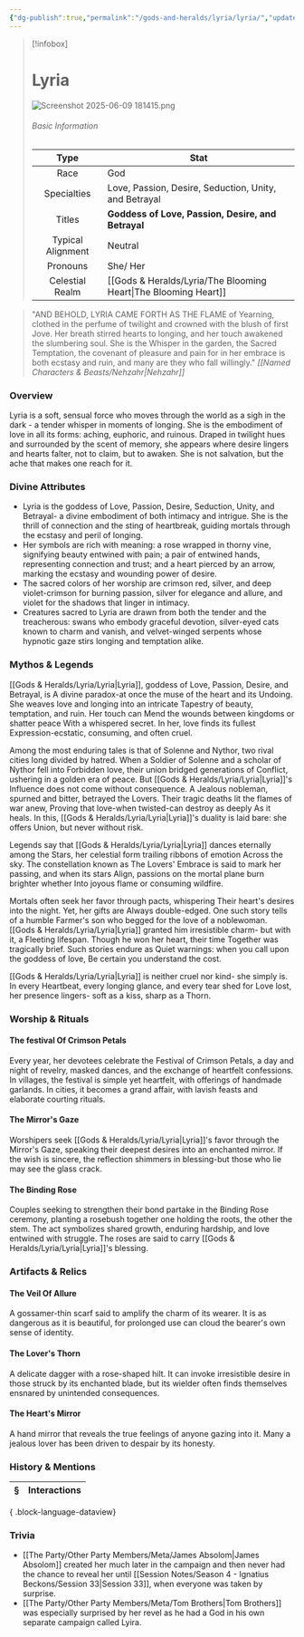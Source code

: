 ```yaml
---
{"dg-publish":true,"permalink":"/gods-and-heralds/lyria/lyria/","updated":"2025-06-10T19:02:19.785+01:00"}
---
```


> [!infobox]
> 
> # Lyria
> ![Screenshot 2025-06-09 181415.png](/img/user/Admin/Attachments/Screenshot%202025-06-09%20181415.png)
> ###### Basic Information
> 
> | Type | Stat |
> | :----: | --- |
> | Race | God |
> | Specialties | Love, Passion, Desire, Seduction, Unity, and Betrayal |
> | Titles | **Goddess of Love, Passion, Desire, and Betrayal** |
> | Typical Alignment | Neutral |
> | Pronouns | She/ Her |
> | Celestial Realm | [[Gods & Heralds/Lyria/The Blooming Heart\|The Blooming Heart]] |

> "AND BEHOLD, LYRIA CAME FORTH AS THE FLAME of Yearning, clothed in the perfume of twilight and crowned with the blush of first Jove. Her breath stirred hearts to longing, and her touch awakened the slumbering soul. She is the Whisper in the garden, the Sacred Temptation, the covenant of pleasure and pain for in her embrace is both ecstasy and ruin, and many are they who fall willingly."<cite> [[Named Characters & Beasts/Nehzahr\|Nehzahr]] </cite>

### Overview
Lyria is a soft, sensual force who moves through the world as a sigh in the dark - a tender whisper in moments of longing. She is the embodiment of love in all its forms: aching, euphoric, and ruinous. Draped in twilight hues and surrounded by the scent of memory,
she appears where desire lingers and hearts falter, not to claim, but to awaken. She is not salvation, but the ache that makes one reach for it.

### Divine Attributes
- Lyria is the goddess of Love, Passion, Desire, Seduction, Unity, and Betrayal- a divine
embodiment of both intimacy and intrigue. She is the thrill of connection and the sting of heartbreak, guiding mortals through the ecstasy and peril of longing.
- Her symbols are rich with meaning: a rose wrapped in thorny vine, signifying beauty entwined with pain; a pair of entwined hands, representing connection and trust; and a heart pierced by an arrow, marking the ecstasy and wounding power of desire.
- The sacred colors of her worship are crimson red, silver, and deep violet-crimson for burning passion, silver for elegance and allure, and violet for the shadows that linger in intimacy.
- Creatures sacred to Lyria are drawn from both the tender and the treacherous: swans who embody graceful devotion, silver-eyed cats known to charm and vanish, and velvet-winged serpents whose hypnotic gaze stirs longing and temptation alike.

### Mythos & Legends
[[Gods & Heralds/Lyria/Lyria\|Lyria]], goddess of Love, Passion, Desire, and Betrayal, is A divine paradox-at once the muse of the heart and its Undoing. She weaves love and longing into an intricate Tapestry of beauty, temptation, and ruin. Her touch can Mend the wounds between kingdoms or shatter peace With a whispered secret. In her, love finds its fullest Expression-ecstatic, consuming, and often cruel.

Among the most enduring tales is that of Solenne and Nythor, two rival cities long divided by hatred. When a Soldier of Solenne and a scholar of Nythor fell into Forbidden love, their union bridged generations of Conflict, ushering in a golden era of peace. But [[Gods & Heralds/Lyria/Lyria\|Lyria]]'s Influence does not come without consequence. A Jealous nobleman, spurned and bitter, betrayed the Lovers. Their tragic deaths lit the flames of war anew, Proving that love-when twisted-can destroy as deeply As it heals. In this, [[Gods & Heralds/Lyria/Lyria\|Lyria]]'s duality is laid bare: she offers
Union, but never without risk.

Legends say that [[Gods & Heralds/Lyria/Lyria\|Lyria]] dances eternally among the Stars, her celestial form trailing ribbons of emotion Across the sky. The constellation known as The Lovers' Embrace is said to mark her passing, and when its stars Align, passions on the mortal plane burn brighter whether
Into joyous flame or consuming wildfire.

Mortals often seek her favor through pacts, whispering Their heart's desires into the night. Yet, her gifts are Always double-edged. One such story tells of a humble Farmer's son who begged for the love of a noblewoman. [[Gods & Heralds/Lyria/Lyria\|Lyria]] granted him irresistible charm- but with it, a
Fleeting lifespan. Though he won her heart, their time Together was tragically brief. Such stories endure as Quiet warnings: when you call upon the goddess of love, Be certain you understand the cost. 

[[Gods & Heralds/Lyria/Lyria\|Lyria]] is neither cruel nor kind- she simply is. In every Heartbeat, every longing glance, and every tear shed for Love lost, her presence lingers- soft as a kiss, sharp as a Thorn.

### Worship & Rituals 
#### The festival Of Crimson Petals
Every year, her devotees celebrate the Festival of Crimson Petals, a day and night of revelry, masked dances, and the exchange of heartfelt confessions. In villages, the festival is simple yet heartfelt, with offerings of handmade garlands. In cities, it becomes a grand affair, with lavish feasts and elaborate courting rituals.

#### The Mirror's Gaze
Worshipers seek [[Gods & Heralds/Lyria/Lyria\|Lyria]]'s favor through the Mirror's Gaze, speaking their deepest desires into an enchanted mirror. If the wish is sincere, the reflection shimmers in blessing-but those who lie may see the glass crack.

#### The Binding Rose
Couples seeking to strengthen their bond partake in the Binding Rose ceremony, planting a rosebush together one holding the roots, the other the stem. The act symbolizes shared growth, enduring hardship, and love entwined with struggle. The roses are said to carry
[[Gods & Heralds/Lyria/Lyria\|Lyria]]'s blessing.

### Artifacts & Relics
#### The Veil Of Allure
A gossamer-thin scarf said to amplify the charm of its wearer. It is as dangerous as it is beautiful, for prolonged use can cloud the bearer's own sense of identity.

#### The Lover's Thorn
A delicate dagger with a rose-shaped hilt. It can invoke irresistible desire in those struck by its enchanted blade, but its wielder often finds themselves ensnared by  unintended consequences.

#### The Heart's Mirror
A hand mirror that reveals the true feelings of anyone gazing into it. Many a jealous lover has been driven to despair by its honesty.

### History & Mentions
| § | Interactions |
| - | ------------ |

{ .block-language-dataview}

### Trivia
- [[The Party/Other Party Members/Meta/James Absolom\|James Absolom]] created her much later in the campaign and then never had the chance to reveal her until [[Session Notes/Season 4 - Ignatius Beckons/Session 33\|Session 33]], when everyone was taken by surprise.
- [[The Party/Other Party Members/Meta/Tom Brothers\|Tom Brothers]] was especially surprised by her revel as he had a God in his own separate campaign called Lyira. 
